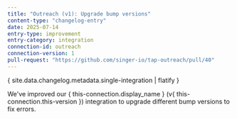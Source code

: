 ```yaml
---
title: "Outreach (v1): Upgrade bump versions"
content-type: "changelog-entry"
date: 2025-07-14
entry-type: improvement
entry-category: integration
connection-id: outreach
connection-version: 1
pull-request: "https://github.com/singer-io/tap-outreach/pull/40"
---
```

{ site.data.changelog.metadata.single-integration | flatify }

We've improved our { this-connection.display_name } (v{ this-connection.this-version }) integration to upgrade different bump versions to fix errors.